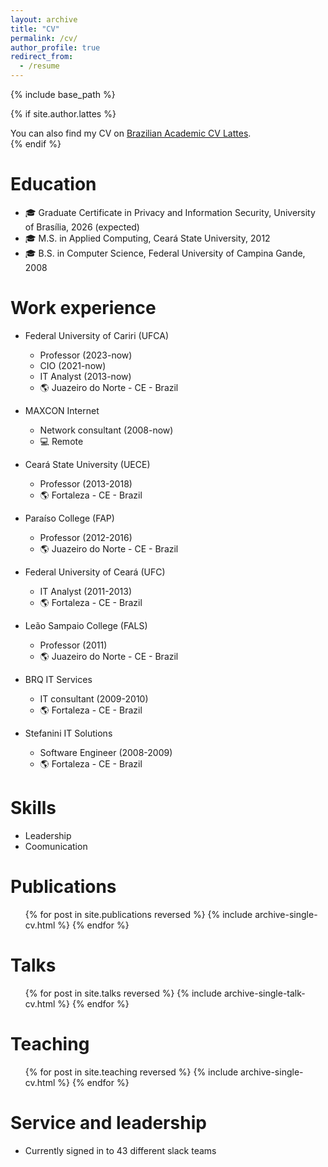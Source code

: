 ```yaml
---
layout: archive
title: "CV"
permalink: /cv/
author_profile: true
redirect_from:
  - /resume
---
```


{% include base_path %}

{% if site.author.lattes %}
  <div class="wordwrap">You can also find my CV on <a href="{{site.author.lattes}}">Brazilian Academic CV Lattes</a>.</div>
{% endif %}

Education
======
* :mortar_board: Graduate Certificate in Privacy and Information Security, University of Brasília, 2026 (expected)
* :mortar_board: M.S. in Applied Computing, Ceará State University, 2012
* :mortar_board: B.S. in Computer Science, Federal University of Campina Gande, 2008

Work experience
======
* Federal University of Cariri (UFCA)
  * Professor (2023-now)
  * CIO (2021-now)
  * IT Analyst (2013-now)
  * :earth_americas: Juazeiro do Norte - CE - Brazil

* MAXCON Internet
  * Network consultant (2008-now)
  * :computer: Remote 

* Ceará State University (UECE)
  * Professor (2013-2018)
  * :earth_americas: Fortaleza - CE - Brazil

* Paraíso College (FAP)
  * Professor (2012-2016)
  * :earth_americas: Juazeiro do Norte - CE - Brazil

* Federal University of Ceará (UFC)
  * IT Analyst (2011-2013)
  * :earth_americas: Fortaleza - CE - Brazil
    
* Leão Sampaio College (FALS)
  * Professor (2011)
  * :earth_americas: Juazeiro do Norte - CE - Brazil

* BRQ IT Services
  * IT consultant (2009-2010)
  * :earth_americas: Fortaleza - CE - Brazil

* Stefanini IT Solutions
  * Software Engineer (2008-2009)
  * :earth_americas: Fortaleza - CE - Brazil
  
Skills
======
* Leadership
* Coomunication

Publications
======
  <ul>{% for post in site.publications reversed %}
    {% include archive-single-cv.html %}
  {% endfor %}</ul>
  
Talks
======
  <ul>{% for post in site.talks reversed %}
    {% include archive-single-talk-cv.html  %}
  {% endfor %}</ul>
  
Teaching
======
  <ul>{% for post in site.teaching reversed %}
    {% include archive-single-cv.html %}
  {% endfor %}</ul>
  
Service and leadership
======
* Currently signed in to 43 different slack teams
